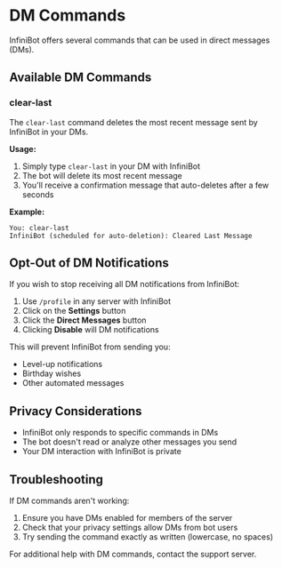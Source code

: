 # DM Commands

InfiniBot offers several commands that can be used in direct messages (DMs).

## Available DM Commands

### clear-last

The `clear-last` command deletes the most recent message sent by InfiniBot in your DMs.

**Usage:**
1. Simply type `clear-last` in your DM with InfiniBot
2. The bot will delete its most recent message
3. You'll receive a confirmation message that auto-deletes after a few seconds

**Example:**
```
You: clear-last
InfiniBot (scheduled for auto-deletion): Cleared Last Message
```

## Opt-Out of DM Notifications

If you wish to stop receiving all DM notifications from InfiniBot:

1. Use `/profile` in any server with InfiniBot
2. Click on the **Settings** button
3. Click the **Direct Messages** button
4. Clicking **Disable** will DM notifications

This will prevent InfiniBot from sending you:
- Level-up notifications
- Birthday wishes
- Other automated messages

## Privacy Considerations

- InfiniBot only responds to specific commands in DMs
- The bot doesn't read or analyze other messages you send
- Your DM interaction with InfiniBot is private

## Troubleshooting

If DM commands aren't working:
1. Ensure you have DMs enabled for members of the server
2. Check that your privacy settings allow DMs from bot users
3. Try sending the command exactly as written (lowercase, no spaces)

For additional help with DM commands, contact the support server.
